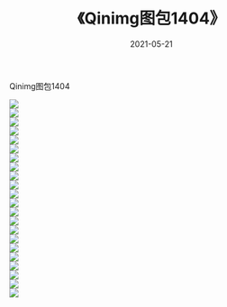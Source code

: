 ﻿---
layout: post
title:  《Qinimg图包1404》
date:   2021-05-21
img: http://imgx.orgx.ga/Qinimg图包/Qinimg图包1404/000.jpg
categories: [美女, 清纯, 唯美]
---

Qinimg图包1404

 ![](http://imgx.orgx.ga/Qinimg图包/Qinimg图包1404/001.jpg) <br>![](http://imgx.orgx.ga/Qinimg图包/Qinimg图包1404/002.jpg) <br>![](http://imgx.orgx.ga/Qinimg图包/Qinimg图包1404/003.jpg) <br>![](http://imgx.orgx.ga/Qinimg图包/Qinimg图包1404/004.jpg) <br>![](http://imgx.orgx.ga/Qinimg图包/Qinimg图包1404/005.jpg) <br>![](http://imgx.orgx.ga/Qinimg图包/Qinimg图包1404/006.jpg) <br>![](http://imgx.orgx.ga/Qinimg图包/Qinimg图包1404/007.jpg) <br>![](http://imgx.orgx.ga/Qinimg图包/Qinimg图包1404/008.jpg) <br>![](http://imgx.orgx.ga/Qinimg图包/Qinimg图包1404/009.jpg) <br>![](http://imgx.orgx.ga/Qinimg图包/Qinimg图包1404/010.jpg) <br>![](http://imgx.orgx.ga/Qinimg图包/Qinimg图包1404/011.jpg) <br>![](http://imgx.orgx.ga/Qinimg图包/Qinimg图包1404/012.jpg) <br>![](http://imgx.orgx.ga/Qinimg图包/Qinimg图包1404/013.jpg) <br>![](http://imgx.orgx.ga/Qinimg图包/Qinimg图包1404/014.jpg) <br>![](http://imgx.orgx.ga/Qinimg图包/Qinimg图包1404/015.jpg) <br>![](http://imgx.orgx.ga/Qinimg图包/Qinimg图包1404/016.jpg) <br>![](http://imgx.orgx.ga/Qinimg图包/Qinimg图包1404/017.jpg) <br>![](http://imgx.orgx.ga/Qinimg图包/Qinimg图包1404/018.jpg) <br>![](http://imgx.orgx.ga/Qinimg图包/Qinimg图包1404/019.jpg) <br>![](http://imgx.orgx.ga/Qinimg图包/Qinimg图包1404/020.jpg) <br>![](http://imgx.orgx.ga/Qinimg图包/Qinimg图包1404/021.jpg) <br>![](http://imgx.orgx.ga/Qinimg图包/Qinimg图包1404/022.jpg) <br>